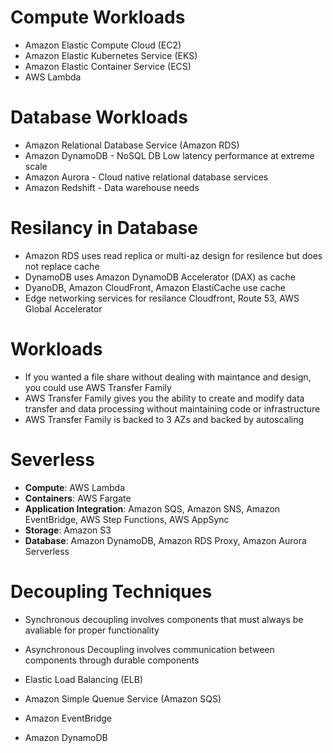 # Compute Workloads
- Amazon Elastic Compute Cloud (EC2)
- Amazon Elastic Kubernetes Service (EKS)
- Amazon Elastic Container Service (ECS)
- AWS Lambda

# Database Workloads
- Amazon Relational Database Service (Amazon RDS)
- Amazon DynamoDB - NoSQL DB Low latency performance at extreme scale
- Amazon Aurora - Cloud native relational database services
- Amazon Redshift - Data warehouse needs

# Resilancy in Database
- Amazon RDS uses read replica or multi-az design for resilence but does not replace cache
- DynamoDB uses Amazon DynamoDB Accelerator (DAX) as cache
- DyanoDB, Amazon CloudFront, Amazon ElastiCache use cache
- Edge networking services for resilance Cloudfront, Route 53, AWS Global Accelerator

# Workloads
- If you wanted a file share without dealing with maintance and design, you could use AWS Transfer Family
- AWS Transfer Family gives you the ability to create and modify data transfer and data processing without maintaining code or infrastructure
- AWS Transfer Family is backed to 3 AZs and backed by autoscaling
  
# Severless

- **Compute**: AWS Lambda
- **Containers**: AWS Fargate
- **Application Integration**: Amazon SQS, Amazon SNS, Amazon EventBridge, AWS Step Functions, AWS AppSync
- **Storage**: Amazon S3
- **Database**: Amazon DynamoDB, Amazon RDS Proxy, Amazon Aurora Serverless 

# Decoupling Techniques

- Synchronous decoupling involves components that must always be avaliable for proper functionality
- Asynchronous Decoupling involves communication between components through durable components

- Elastic Load Balancing (ELB)
- Amazon Simple Quenue Service (Amazon SQS)
- Amazon EventBridge 
- Amazon DynamoDB

